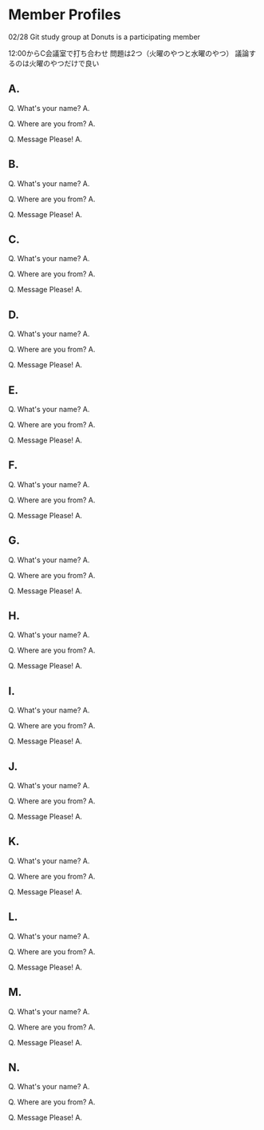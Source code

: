 
# Member Profiles


02/28 Git study group at Donuts is a participating member

12:00からC会議室で打ち合わせ
問題は2つ（火曜のやつと水曜のやつ）
議論するのは火曜のやつだけで良い

## A.

Q. What's your name?
A. 

Q. Where are you from?
A.

Q. Message Please!
A.

## B.

Q. What's your name?
A. 

Q. Where are you from?
A.

Q. Message Please!
A.

## C.

Q. What's your name?
A. 

Q. Where are you from?
A.

Q. Message Please!
A.

## D.

Q. What's your name?
A. 

Q. Where are you from?
A.

Q. Message Please!
A.

## E.

Q. What's your name?
A. 

Q. Where are you from?
A.

Q. Message Please!
A.

## F.

Q. What's your name?
A. 

Q. Where are you from?
A.

Q. Message Please!
A.

## G.

Q. What's your name?
A. 

Q. Where are you from?
A.

Q. Message Please!
A.

## H.

Q. What's your name?
A. 

Q. Where are you from?
A.

Q. Message Please!
A.

## I.

Q. What's your name?
A. 

Q. Where are you from?
A.

Q. Message Please!
A.

## J.

Q. What's your name?
A. 

Q. Where are you from?
A.

Q. Message Please!
A.

## K.

Q. What's your name?
A. 

Q. Where are you from?
A.

Q. Message Please!
A.

## L.

Q. What's your name?
A. 

Q. Where are you from?
A.

Q. Message Please!
A.

## M.

Q. What's your name?
A. 

Q. Where are you from?
A.

Q. Message Please!
A.

## N.

Q. What's your name?
A. 

Q. Where are you from?
A.

Q. Message Please!
A.
